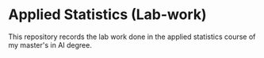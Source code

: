 # Applied Statistics (Lab-work)
This repository records the lab work done in the applied statistics course of my master's in AI degree.
